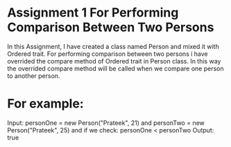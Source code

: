 # Assignment 1 For Performing Comparison Between Two Persons

In this Assignment, I have created a class named Person and mixed it with Ordered trait. For performing comparison between two persons i have overrided the compare method of Ordered trait in Person class. In this way the overrided compare method will be called when we compare one person to another person.

# For example:
Input: personOne = new Person("Prateek", 21) and personTwo = new Person("Prateek", 25)
and if we check: personOne < personTwo
Output: true
